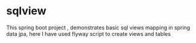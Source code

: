 # sqlview

This spring boot project , demonstrates basic sql views mapping in spring data jpa, here I have used flyway script to create views and tables
